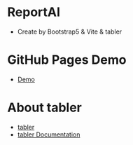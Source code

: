 # ReportAI
 - Create by Bootstrap5 & Vite & tabler 

 # GitHub Pages Demo
  - [Demo](https://marduklien.github.io/ReportAI/)

# About tabler
  - [tabler](https://tabler.io/)
  - [tabler Documentation](https://tabler.io/docs/getting-started)


